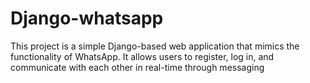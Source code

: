 # Django-whatsapp
This project is a simple Django-based web application that mimics the functionality of WhatsApp. It allows users to register, log in, and communicate with each other in real-time through messaging
